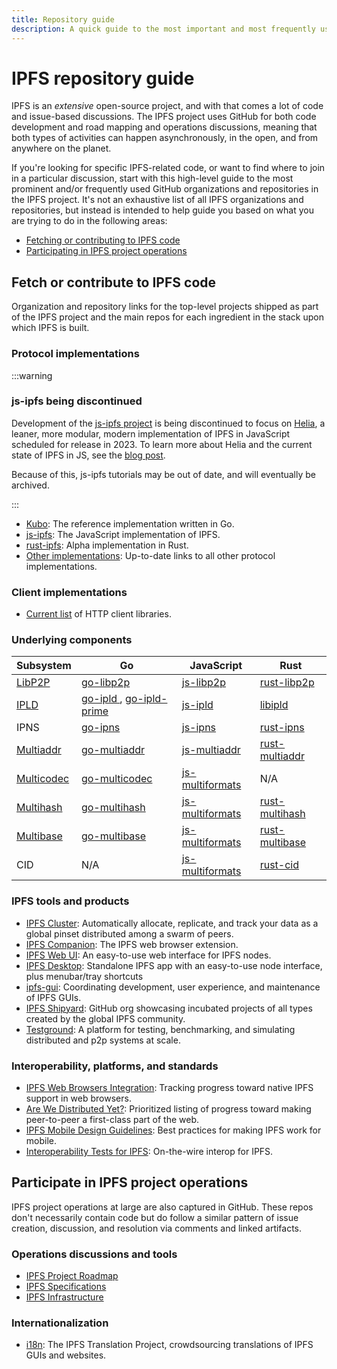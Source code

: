 ```yaml
---
title: Repository guide
description: A quick guide to the most important and most frequently used IPFS repositories.
---
```


# IPFS repository guide

IPFS is an _extensive_ open-source project, and with that comes a lot of code and issue-based discussions. The IPFS project uses GitHub for both code development and road mapping and operations discussions, meaning that both types of activities can happen asynchronously, in the open, and from anywhere on the planet.

If you're looking for specific IPFS-related code, or want to find where to join in a particular discussion, start with this high-level guide to the most prominent and/or frequently used GitHub organizations and repositories in the IPFS project. It's not an exhaustive list of all IPFS organizations and repositories, but instead is intended to help guide you based on what you are trying to do in the following areas:

- [Fetching or contributing to IPFS code](#fetch-or-contribute-to-ipfs-code)
- [Participating in IPFS project operations](#participate-in-ipfs-project-operations)

## Fetch or contribute to IPFS code

Organization and repository links for the top-level projects shipped as part of the IPFS project and the main repos for each ingredient in the stack upon which IPFS is built.

### Protocol implementations

:::warning 
### js-ipfs being discontinued
Development of the [js-ipfs project](https://github.com/ipfs/js-ipfs) is being discontinued to focus on [Helia](https://github.com/ipfs/helia), a leaner, more modular, modern implementation of IPFS in JavaScript scheduled for release in 2023. To learn more about Helia and the current state of IPFS in JS, see the [blog post](https://blog.ipfs.tech/state-of-ipfs-in-js/). 

Because of this, js-ipfs tutorials may be out of date, and will eventually be archived.

:::

- [Kubo](https://github.com/ipfs/kubo): The reference implementation written in Go.
- [js-ipfs](https://github.com/ipfs/js-ipfs): The JavaScript implementation of IPFS.
- [rust-ipfs](https://github.com/rs-ipfs/rust-ipfs): Alpha implementation in Rust.
- [Other implementations](../concepts/ipfs-implementations.md): Up-to-date links to all other protocol implementations.

### Client implementations

- [Current list](https://github.com/ipfs/ipfs#http-client-libraries) of HTTP client libraries.

### Underlying components

| Subsystem  | Go                                                                  | JavaScript                     | Rust                            |
|------------|---------------------------------------------------------------------------------------|-------------------------------------------------|------------------------------------------------|
| [LibP2P](https://github.com/libp2p)     | [ go-libp2p ]( https://github.com/libp2p/go-libp2p )                                  | [js-libp2p](https://github.com/libp2p/js-libp2p)             | [rust-libp2p](https://github.com/libp2p/rust-libp2p)          |
| [IPLD](https://github.com/ipld)       | [ go-ipld ]( https://github.com/ipld/go-ipld ), [go-ipld-prime](https://github.com/ipld/go-ipld-prime) | [js-ipld](https://github.com/ipld/js-ipld)                 | [libipld](https://github.com/ipld/libipld)                |
| IPNS       | [go-ipns](https://github.com/ipfs/go-ipns)                                                       | [js-ipns](https://github.com/ipfs/js-ipns)                 | [rust-ipns](https://lib.rs/crates/rust-ipns)                |
| [Multiaddr](https://github.com/multiformats/multiaddr)  | [go-multiaddr](https://github.com/multiformats/go-multiaddr)                                          | [js-multiaddr](https://github.com/multiformats/js-multiaddr)    | [rust-multiaddr](https://github.com/multiformats/rust-multiaddr) |
| [Multicodec](https://github.com/multiformats/multicodec) | [go-multicodec](https://github.com/multiformats/go-multicodec)                                         | [js-multiformats](https://github.com/multiformats/js-multiformats) | N/A                                            |
| [Multihash](https://github.com/multiformats/multihash)  | [go-multihash](https://github.com/multiformats/go-multihash)                                          | [js-multiformats](https://github.com/multiformats/js-multiformats) | [rust-multihash](https://github.com/multiformats/rust-multihash) |
| [Multibase](https://github.com/multiformats/multibase)  | [go-multibase](https://github.com/multiformats/go-multibase)                                          | [js-multiformats](https://github.com/multiformats/js-multiformats) | [rust-multibase](https://github.com/multiformats/rust-multibase) |
| CID        | N/A                                                                                   | [js-multiformats](https://github.com/multiformats/js-multiformats) | [rust-cid](https://github.com/multiformats/rust-cid)       |




### IPFS tools and products

- [IPFS Cluster](https://github.com/ipfs/ipfs-cluster): Automatically allocate, replicate, and track your data as a global pinset distributed among a swarm of peers.
- [IPFS Companion](https://github.com/ipfs/ipfs-companion): The IPFS web browser extension.
- [IPFS Web UI](https://github.com/ipfs/ipfs-webui): An easy-to-use web interface for IPFS nodes.
- [IPFS Desktop](https://github.com/ipfs/ipfs-desktop): Standalone IPFS app with an easy-to-use node interface, plus menubar/tray shortcuts
- [ipfs-gui](https://github.com/ipfs/ipfs-gui): Coordinating development, user experience, and maintenance of IPFS GUIs.
- [IPFS Shipyard](https://github.com/ipfs-shipyard): GitHub org showcasing incubated projects of all types created by the global IPFS community.
- [Testground](https://github.com/testground/testground): A platform for testing, benchmarking, and simulating distributed and p2p systems at scale.

### Interoperability, platforms, and standards

- [IPFS Web Browsers Integration](https://github.com/ipfs/in-web-browsers): Tracking progress toward native IPFS support in web browsers.
- [Are We Distributed Yet?](https://github.com/arewedistributedyet/arewedistributedyet): Prioritized listing of progress toward making peer-to-peer a first-class part of the web.
- [IPFS Mobile Design Guidelines](https://github.com/ipfs/mobile-design-guidelines): Best practices for making IPFS work for mobile.
- [Interoperability Tests for IPFS](https://github.com/ipfs/interop): On-the-wire interop for IPFS.

## Participate in IPFS project operations

IPFS project operations at large are also captured in GitHub. These repos don't necessarily contain code but do follow a similar pattern of issue creation, discussion, and resolution via comments and linked artifacts.

### Operations discussions and tools

- [IPFS Project Roadmap](https://github.com/ipfs/roadmap)
- [IPFS Specifications](https://github.com/ipfs/specs)
- [IPFS Infrastructure](https://github.com/ipfs/infra)

### Internationalization

- [i18n](https://github.com/ipfs-shipyard/i18n): The IPFS Translation Project, crowdsourcing translations of IPFS GUIs and websites.
